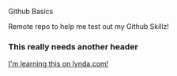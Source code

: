 Github Basics

Remote repo to help me test out my Github Skillz!

### This really needs another header

[I'm learning this on lynda.com!](http://www.lynda.com)
